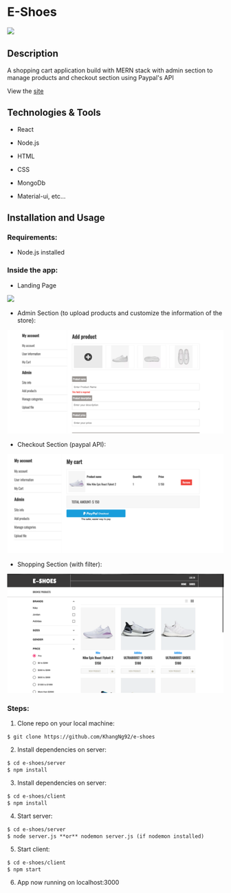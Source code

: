 # E-Shoes
<img src="appImage/landing.png"/>

## Description

A shopping cart application build with MERN stack with admin section to manage products and checkout section using Paypal's API

View the <a href = "https://e-shoes.herokuapp.com/">site</a>

## Technologies & Tools

* React

* Node.js

* HTML

* CSS 

* MongoDb

* Material-ui, etc...

## Installation and Usage

### Requirements:

* Node.js installed

### Inside the app:

- Landing Page

<img src="appImage/landing.png"/>

- Admin Section (to upload products and customize the information of the store):

<img src="appImage/admin.png"/>

- Checkout Section (paypal API):

<img src="appImage/checkout.png"/>

- Shopping Section (with filter):
<img src="appImage/filter.png"/>



### Steps:
1. Clone repo on your local machine:
```
$ git clone https://github.com/KhangNg92/e-shoes
```
2. Install dependencies on server:
```
$ cd e-shoes/server
$ npm install
```
3. Install dependencies on server:
```
$ cd e-shoes/client
$ npm install
```
4. Start server: <br/>
```
$ cd e-shoes/server
$ node server.js **or** nodemon server.js (if nodemon installed)
```
5. Start client:<br/>
```
$ cd e-shoes/client
$ npm start
```
6. App now running on localhost:3000
